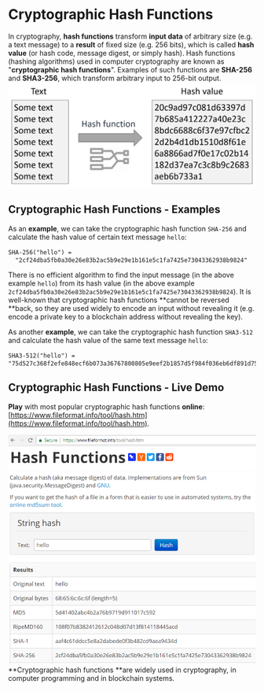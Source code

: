 # Cryptographic Hash Functions

In cryptography, **hash functions** transform **input data** of arbitrary size \(e.g. a text message\) to a **result** of fixed size \(e.g. 256 bits\), which is called **hash value** \(or hash code, message digest, or simply hash\). Hash functions \(hashing algorithms\) used in computer cryptography are known as "**cryptographic hash functions**". Examples of such functions are **SHA-256** and **SHA3-256**, which transform arbitrary input to 256-bit output.![](/assets/crypto-hash-function.jpg)

## Cryptographic Hash Functions - Examples

As an **example**, we can take the cryptographic hash function `SHA-256` and calculate the hash value of certain text message `hello`:

```
SHA-256("hello") =
  "2cf24dba5fb0a30e26e83b2ac5b9e29e1b161e5c1fa7425e73043362938b9824"
```

There is no efficient algorithm to find the input message \(in the above example `hello`\) from its hash value \(in the above example `2cf24dba5fb0a30e26e83b2ac5b9e29e1b161e5c1fa7425e73043362938b9824`\). It is well-known that cryptographic hash functions **cannot be reversed **back, so they are used widely to encode an input without revealing it \(e.g. encode a private key to a blockchain address without revealing the key\).

As another **example**, we can take the cryptographic hash function `SHA3-512` and calculate the hash value of the same text message `hello`:

```
SHA3-512("hello") = "75d527c368f2efe848ecf6b073a36767800805e9eef2b1857d5f984f036eb6df891d75f72d9b154518c1cd58835286d1da9a38deba3de98b5a53e5ed78a84976"
```

## Cryptographic Hash Functions - Live Demo

**Play** with most popular cryptographic hash functions **online**: [https://www.fileformat.info/tool/hash.htm](https://www.fileformat.info/tool/hash.htm).

![](/assets/hash-functions-online.png)**Cryptographic hash functions **are widely used in cryptography, in computer programming and in blockchain systems.

